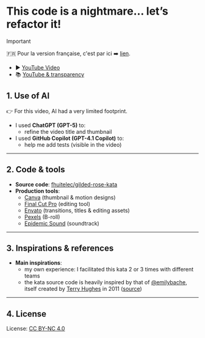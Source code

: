 # This code is a nightmare… let’s refactor it!

> [!important]
> 🇫🇷 Pour la version française, c'est par ici ➡️ [lien](./YOUTUBE.fr.md).

- ▶️ [YouTube Video](https://www.youtube.com/watch?v=bql1SxWoqVw)
- 📚 [YouTube & transparency](../../README.en.md)

## 1. Use of AI

👉 For this video, AI had a very limited footprint.

- I used **ChatGPT (GPT-5)** to:
  - refine the video title and thumbnail
- I used **GitHub Copilot (GPT-4.1 Copilot)** to:
  - help me add tests (visible in the video)

---

## 2. Code & tools

- **Source code**: [fhuitelec/gilded-rose-kata](https://github.com/fhuitelec/gilded-rose-kata)
- **Production tools**:
  - [Canva](https://www.canva.com/) (thumbnail & motion designs)
  - [Final Cut Pro](https://www.apple.com/fr/final-cut-pro/) (editing tool)
  - [Envato](https://elements.envato.com/) (transitions, titles & editing assets)
  - [Pexels](www.pexels.com) (B-roll)
  - [Epidemic Sound](https://www.epidemicsound.com/) (soundtrack)

---

## 3. Inspirations & references

- **Main inspirations**:
  - my own experience: I facilitated this kata 2 or 3 times with different teams
  - the kata source code is heavily inspired by that of [@emilybache](https://github.com/emilybache), itself created by [Terry Hughes](https://x.com/TerryHughes) in 2011 ([source](https://web.archive.org/web/20240525015111/https://iamnotmyself.com/refactor-this-the-gilded-rose-kata/))

---

## 4. License

License: [CC BY-NC 4.0](https://creativecommons.org/licenses/by-nc/4.0/)
